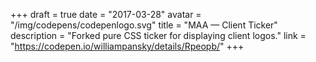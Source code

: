 +++
draft = true
date = "2017-03-28"
avatar = "/img/codepens/codepenlogo.svg"
title = "MAA — Client Ticker"
description = "Forked pure CSS ticker for displaying client logos."
link = "https://codepen.io/williampansky/details/Rpeopb/"
+++

